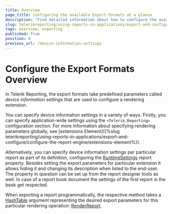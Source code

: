 ```yaml
---
title: Overview
page_title: Configuring the available Export Formats at a glance
description: "Find detailed information about how to configure the available export formats either on the application level or on the report level."
slug: telerikreporting/using-reports-in-applications/export-and-configure/configure-the-export-formats/overview
tags: overview, exporting
published: True
position: 0
previous_url: /device-information-settings
---
```


# Configure the Export Formats Overview

In Telerik Reporting, the export formats take predefined parameters called *device information settings* that are used to configure a rendering extension.

You can specify device information settings in a variety of ways. Firstly, you can specify application-wide settings using the `<Telerik.Reporting>` configuration section. For more information about specifying rendering parameters globally, see [extensions Element]({%slug telerikreporting/using-reports-in-applications/export-and-configure/configure-the-report-engine/extensions-element%}). 

Alternatively, you can specify device information settings per particular report as part of its definition, configuring the [RuntimeSettings](/reporting/api/Telerik.Reporting.Report#Telerik_Reporting_Report_RuntimeSettings) report property. Besides setting the export parameters for particular extension it allows hiding it and changing its description when listed to the end-user. The property in question can be set up from the report designer tools as well. In case of a report book document the settings of the first report in the book get respected. 

When exporting a report programmatically, the respective method takes a [HashTable](http://msdn.microsoft.com/en-us/library/system.collections.hashtable.aspx) argument representing the desired export parameters for this particular rendering operation: [RenderReport](/reporting/api/Telerik.Reporting.Processing.ReportProcessor#Telerik_Reporting_Processing_ReportProcessor_RenderReport_System_String_Telerik_Reporting_ReportSource_System_Collections_Hashtable_).
